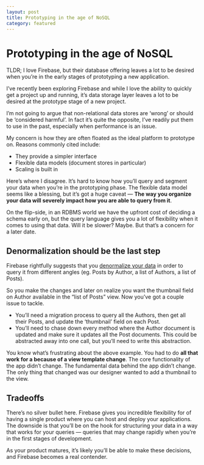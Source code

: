 ```yaml
---
layout: post
title: Prototyping in the age of NoSQL
category: featured
---
```


Prototyping in the age of NoSQL
===============================

TLDR; I love Firebase, but their database offering leaves a lot to be desired when you’re in the early stages of prototyping a new application.

I’ve recently been exploring Firebase and while I love the ability to quickly get a project up and running, it’s data storage layer leaves a lot to be desired at the prototype stage of a new project.

I’m not going to argue that non-relational data stores are ‘wrong’ or should be ‘considered harmful’. In fact it’s quite the opposite, I’ve readily put them to use in the past, especially when performance is an issue.

My concern is how they are often floated as the ideal platform to prototype on. Reasons commonly cited include:

*   They provide a simpler interface
*   Flexible data models (document stores in particular)
*   Scaling is built in

Here’s where I disagree. It’s hard to know how you’ll query and segment your data when you’re in the prototyping phase. The flexible data model seems like a blessing, but it’s got a huge caveat — **The way you organize your data will severely impact how you are able to query from it**.

On the flip-side, in an RDBMS world we have the upfront cost of deciding a schema early on, but the query language gives you a lot of flexibility when it comes to using that data. Will it be slower? Maybe. But that’s a concern for a later date.

Denormalization should be the last step
---------------------------------------

Firebase rightfully suggests that you [denormalize your data](https://firebase.google.com/docs/database/web/structure-data#fanout) in order to query it from different angles (eg. Posts by Author, a list of Authors, a list of Posts).

So you make the changes and later on realize you want the thumbnail field on Author available in the “list of Posts” view. Now you’ve got a couple issue to tackle.

*   You’ll need a migration process to query all the Authors, then get all their Posts, and update the ‘thumbnail’ field on each Post.
*   You’ll need to chase down every method where the Author document is updated and make sure it updates all the Post documents. This could be abstracted away into one call, but you’ll need to write this abstraction.

You know what’s frustrating about the above example. You had to do **all that work for a because of a view template change**. The core functionality of the app didn’t change. The fundamental data behind the app didn’t change. The only thing that changed was our designer wanted to add a thumbnail to the view.

Tradeoffs
---------

There’s no silver bullet here. Firebase gives you incredible flexibility for of having a single product where you can host and deploy your applications. The downside is that you’ll be on the hook for structuring your data in a way that works for your queries — queries that may change rapidly when you’re in the first stages of development.

As your product matures, it’s likely you’ll be able to make these decisions, and Firebase becomes a real contender.
